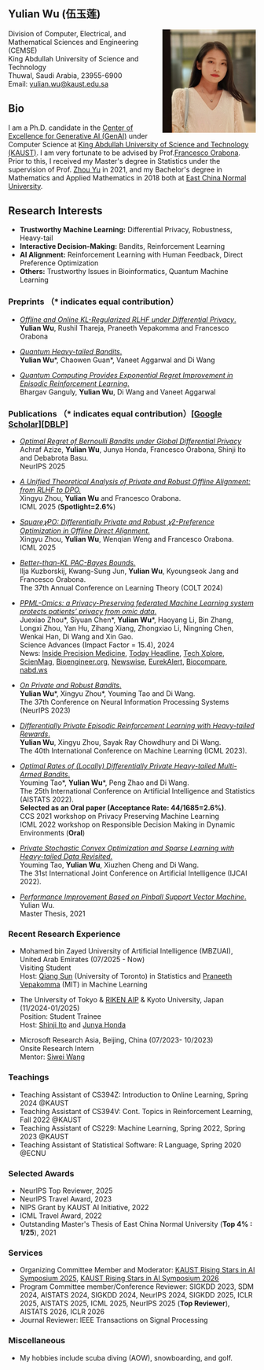 
## Yulian Wu (伍玉莲)
<img width="190" height="210" src="./Yulian2.jpeg" align="right"/> 

Division of Computer, Electrical, and Mathematical Sciences and Engineering (CEMSE)\
King Abdullah University of Science and Technology\
Thuwal, Saudi Arabia, 23955-6900\
Email: [yulian.wu@kaust.edu.sa](mailto:yulian.wu@kaust.edu.sa)


## Bio
I am a Ph.D. candidate in the [Center of Excellence for Generative AI (GenAI)](https://www.kaust.edu.sa/en/research/generative-ai) under Computer Science at [King Abdullah University of Science and Technology (KAUST)](https://www.kaust.edu.sa/en). I am very fortunate to be advised by Prof.[Francesco  Orabona](https://francesco.orabona.com/). Prior to this, I received my Master's degree in Statistics under the supervision of Prof. [Zhou Yu](https://faculty.ecnu.edu.cn/_s35/wz2/main.psp) in 2021, and my Bachelor's degree in Mathematics and Applied Mathematics in 2018 both at [East China Normal University](https://www.ecnu.edu.cn/).

<h2>Research Interests</h2>
<ul>
  <li><strong>Trustworthy Machine Learning:</strong> Differential Privacy, Robustness, Heavy-tail</li>
  <li><strong>Interactive Decision-Making:</strong> Bandits, Reinforcement Learning</li>
  <li><strong>AI Alignment:</strong> Reinforcement Learning with Human Feedback, Direct Preference Optimization</li>
  <li><strong>Others:</strong> Trustworthy Issues in Bioinformatics, Quantum Machine Learning</li>
</ul>


### Preprints （* indicates equal contribution）
- [*Offline and Online KL-Regularized RLHF under Differential Privacy*.](https://arxiv.org/abs/2510.13512)\
  **Yulian Wu**, Rushil Thareja, Praneeth Vepakomma and Francesco Orabona
  
- [*Quantum Heavy-tailed Bandits*.](https://arxiv.org/abs/2301.09680)\
  **Yulian Wu**\*, Chaowen Guan\*,  Vaneet Aggarwal and  Di Wang
  
- [*Quantum Computing Provides Exponential Regret Improvement in Episodic Reinforcement Learning*.](http://arxiv.org/abs/2302.08617)\
  Bhargav Ganguly, **Yulian Wu**, Di Wang and Vaneet Aggarwal
  

### Publications （* indicates equal contribution）[[Google Scholar]](https://scholar.google.com/citations?user=10E7OtIAAAAJ&hl=en)[[DBLP]](https://dblp.org/pid/182/8539.html)

- [*Optimal Regret of Bernoulli Bandits under Global Differential Privacy*](https://www.arxiv.org/abs/2505.05613)\
Achraf Azize, **Yulian Wu**, Junya Honda, Francesco Orabona, Shinji Ito and  Debabrota Basu.\
NeurIPS 2025
  
- [*A Unified Theoretical Analysis of Private and Robust Offline Alignment: from RLHF to DPO.*](https://arxiv.org/abs/2505.15694)\
Xingyu Zhou, **Yulian Wu** and Francesco Orabona.\
ICML 2025 (**Spotlight=2.6%**)

- [*Square𝜒PO: Differentially Private and Robust 𝜒2-Preference Optimization in Offline Direct Alignment.*](https://arxiv.org/pdf/2505.21395)\
Xingyu Zhou, **Yulian Wu**, Wenqian Weng and Francesco Orabona.\
ICML 2025

- [*Better-than-KL PAC-Bayes Bounds.*](https://arxiv.org/abs/2402.09201)\
Ilja Kuzborskij, Kwang-Sung Jun, **Yulian Wu**, Kyoungseok Jang and Francesco Orabona.\
The 37th Annual Conference on Learning Theory (COLT 2024)

- [*PPML-Omics: a Privacy-Preserving federated Machine Learning system protects patients’ privacy from omic data*.](https://www.science.org/doi/10.1126/sciadv.adh8601)\
  Juexiao Zhou\*, Siyuan Chen\*, **Yulian Wu**\*, Haoyang Li, Bin Zhang, Longxi Zhou, Yan Hu, Zihang Xiang, Zhongxiao Li, 
  Ningning Chen, Wenkai Han, Di Wang and Xin Gao.\
  Science Advances (Impact Factor = 15.4), 2024\
  News: [Inside Precision Medicine](https://www.insideprecisionmedicine.com/topics/algorithm-proposed-to-protect-patient-privacy/), [Today Headline](https://todayheadline.co/an-integrated-shuffler-optimizes-the-privacy-of-personal-genomic-data-used-for-machine-learning/), [Tech Xplore](https://techxplore.com/news/2024-02-shuffler-optimizes-privacy-personal-genomic.html), [ScienMag](https://scienmag.com/shuffling-the-deck-for-privacy/), [Bioengineer.org](https://bioengineer.org/shuffling-the-deck-for-privacy/), [Newswise](https://www.newswise.com/articles/shuffling-the-deck-for-privacy), [EurekAlert](https://www.eurekalert.org/news-releases/1034533), [Biocompare](https://www.biocompare.com/Life-Science-News/610989-Novel-Privacy-Preserving-Machine-Learning-Method-Developed-for-Genomics-Data/), [nabd.ws](https://nabd.ws/h/132899916-7bdd33/?hf=0)


- [*On Private and Robust Bandits*.](https://arxiv.org/abs/2302.02526)\
  **Yulian Wu**\*, Xingyu Zhou\*, Youming Tao and Di Wang.\
  The 37th Conference on Neural Information Processing Systems (NeurIPS 2023)


- [*Differentially Private Episodic Reinforcement Learning with Heavy-tailed Rewards*.](https://proceedings.mlr.press/v202/wu23aa)\
  **Yulian Wu**, Xingyu Zhou, Sayak Ray Chowdhury and Di Wang.\
  The 40th International Conference on Machine Learning (ICML 2023).

- [*Optimal Rates of (Locally) Differentially Private Heavy-tailed Multi-Armed Bandits*.](https://proceedings.mlr.press/v151/tao22a.html) \
  Youming Tao\*, **Yulian Wu**\*, Peng Zhao and Di Wang. \
  The 25th International Conference on Artificial Intelligence and Statistics (AISTATS 2022).\
  **Selected as an Oral paper (Acceptance Rate: 44/1685=2.6%)**.\
   CCS 2021 workshop on Privacy Preserving Machine Learning \
   ICML 2022 workshop on Responsible Decision Making in Dynamic Environments (**Oral**)
 
- [*Private Stochastic Convex Optimization and Sparse Learning with Heavy-tailed Data Revisited*.](https://www.ijcai.org/proceedings/2022/548) \
  Youming Tao, **Yulian Wu**, Xiuzhen Cheng and Di Wang.\
  The 31st International Joint Conference on Artificial Intelligence (IJCAI 2022).

- [*Performance Improvement Based on Pinball Support Vector Machine*.](http://222.134.6.173:5000/KCMS/detail/detail.aspx?filename=1021598621.nh&dbcode=CMFD&dbname=CMFD2022)\
  Yulian Wu.\
  Master Thesis, 2021
  
  

### Recent Research Experience
- Mohamed bin Zayed University of Artificial Intelligence (MBZUAI),  United Arab Emirates (07/2025 - Now)\
  Visiting Student\
  Host: [Qiang Sun](https://sites.google.com/view/qsun) (University of Toronto) in Statistics and [Praneeth Vepakomma](https://sites.mit.edu/praneeth/) (MIT) in Machine Learning
  

- The University of Tokyo & [RIKEN AIP](https://www.riken.jp/en/research/labs/aip/) &  Kyoto University,  Japan (11/2024-01/2025)\
  Position: Student Trainee\
  Host: [Shinji Ito](https://researchmap.jp/shinji_ito?lang=en) and [Junya Honda](https://stat.sys.i.kyoto-u.ac.jp/honda/index_e.html)

- Microsoft Research Asia, Beijing, China (07/2023- 10/2023)\
  Onsite Research Intern\
  Mentor: [Siwei Wang](https://www.microsoft.com/en-us/research/people/siweiwang/)
  
  

### Teachings
- Teaching Assistant of CS394Z: Introduction to Online Learning, Spring 2024 @KAUST
- Teaching Assistant of CS394V: Cont. Topics in Reinforcement Learning, Fall 2022 @KAUST
- Teaching Assistant of CS229: Machine Learning, Spring 2022, Spring 2023 @KAUST
- Teaching Assistant of Statistical Software: R Language, Spring 2020 @ECNU


### Selected Awards
- NeurIPS Top Reviewer, 2025
- NeurIPS Travel Award, 2023
- NIPS Grant by KAUST AI Initiative, 2022
- ICML Travel Award, 2022 
- Outstanding Master's Thesis of East China Normal University (**Top 4% : 1/25**), 2021 



### Services
- Organizing Committee Member and Moderator: [KAUST Rising Stars in AI Symposium 2025](https://www.kaust.edu.sa/en/news/rising-stars-in-ai-symposium-2025), [KAUST Rising Stars in AI Symposium 2026](https://kaust.edu.sa/events/rsais26/)
- Program Committee member/Conference Reviewer: SIGKDD 2023, SDM 2024, AISTATS 2024, SIGKDD 2024, NeurIPS 2024,  SIGKDD 2025, ICLR 2025, AISTATS 2025, ICML 2025, NeurIPS 2025 (**Top Reviewer**), AISTATS 2026, ICLR 2026 
- Journal Reviewer: IEEE Transactions on Signal Processing

### Miscellaneous
- My hobbies include scuba diving (AOW), snowboarding, and golf.

<script type="text/javascript" id="clustrmaps" src="//clustrmaps.com/map_v2.js?d=_RRXf4f4gRhuRUdcR56T8NFC9Y8kghKCAIGvJ_mT54k"></script>



